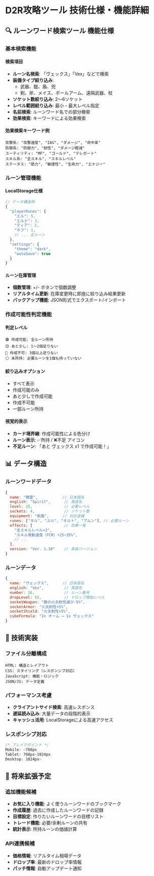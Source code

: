 # D2R攻略ツール 技術仕様・機能詳細

## 🔍 ルーンワード検索ツール 機能仕様

### 基本検索機能

#### 検索項目
- **ルーン名検索**: 「ヴェックス」「Vex」などで検索
- **装備タイプ絞り込み**: 
  - 武器、鎧、盾、兜
  - 剣、斧、メイス、ポールアーム、遠隔武器、杖
- **ソケット数絞り込み**: 2〜6ソケット
- **レベル範囲絞り込み**: 最小・最大レベル指定
- **名前検索**: ルーンワード名での部分検索
- **効果検索**: キーワードによる効果検索

#### 効果検索キーワード例
```
攻撃系: "攻撃速度", "IAS", "ダメージ", "命中率"
防御系: "防御力", "耐性", "ダメージ軽減"
ユーティリティ: "MF", "ゴールド", "テレポート"
スキル系: "全スキル", "スキルレベル"
ステータス: "筋力", "敏捷性", "生命力", "エナジー"
```

### ルーン管理機能

#### LocalStorage仕様
```javascript
// データ構造例
{
  "playerRunes": {
    "エル": 5,
    "エルド": 3,
    "ティア": 2,
    "ネフ": 1,
    // ... 全ルーン
  },
  "settings": {
    "theme": "dark",
    "autoSave": true
  }
}
```

#### ルーン在庫管理
- **個数管理**: +/- ボタンで個数調整
- **リアルタイム更新**: 在庫変更時に即座に絞り込み結果更新
- **バックアップ機能**: JSON形式でエクスポート/インポート

### 作成可能性判定機能

#### 判定レベル
```
🟢 作成可能: 全ルーン所持
🟡 あと少し: 1〜2個足りない
🔴 作成不可: 3個以上足りない
⚪ 未所持: 必要ルーンを1個も持っていない
```

#### 絞り込みオプション
- すべて表示
- 作成可能のみ
- あと少しで作成可能
- 作成不可能
- 一部ルーン所持

#### 視覚的表示
- **カード境界線**: 作成可能性による色分け
- **ルーン表示**: ✅所持 / ❌不足 アイコン
- **不足ルーン**: 「あと ヴェックス x1 で作成可能！」

## 📊 データ構造

### ルーンワードデータ
```javascript
{
  name: "精霊",           // 日本語名
  english: "Spirit",      // 英語名
  level: 25,              // 必要レベル
  sockets: 4,             // ソケット数
  equipment: "剣盾",      // 対応装備
  runes: ["タル", "スル", "オルト", "アムン"], // 必要ルーン
  effects: [              // 効果一覧
    "全スキルレベル+2",
    "スキル発動速度（FCR）+25~35%",
    // ...
  ],
  version: "Ver. 1.10"    // 実装バージョン
}
```

### ルーンデータ
```javascript
{
  name: "ヴェックス",      // 日本語名
  english: "Vex",         // 英語名
  number: 26,             // ルーン番号
  dropLevel: 55,          // ドロップ開始レベル
  socketWeapon: "敵の火炎耐性減少-5%",
  socketArmor: "火炎耐性+5%",
  socketShield: "火炎耐性+5%",
  cubeFormula: "2x オーム → 1x ヴェックス"
}
```

## 🔧 技術実装

### ファイル分離構成
```
HTML: 構造とレイアウト
CSS: スタイリング（レスポンシブ対応）
JavaScript: 機能・ロジック
JSON/JS: データ定義
```

### パフォーマンス考慮
- **クライアントサイド検索**: 高速レスポンス
- **遅延読み込み**: 大量データの段階的表示
- **キャッシュ活用**: LocalStorageによる高速アクセス

### レスポンシブ対応
```css
/* ブレイクポイント */
Mobile: ~768px
Tablet: 768px~1024px
Desktop: 1024px~
```

## 🚀 将来拡張予定

### 追加機能候補
- **お気に入り機能**: よく使うルーンワードのブックマーク
- **作成履歴**: 過去に作成したルーンワードの記録
- **目標設定**: 作りたいルーンワードの目標リスト
- **トレード機能**: 必要/余剰ルーンの共有
- **統計表示**: 所持ルーンの価値計算

### API連携候補
- **価格情報**: リアルタイム相場データ
- **ドロップ率**: 最新のドロップ率情報
- **パッチ情報**: 自動アップデート通知